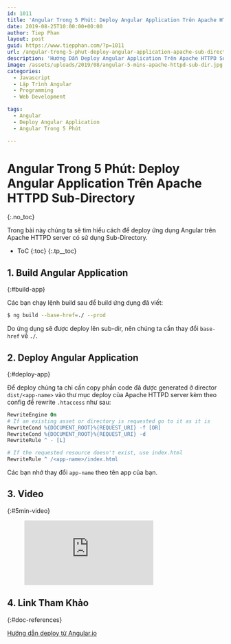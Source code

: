 ```yaml
---
id: 1011
title: 'Angular Trong 5 Phút: Deploy Angular Application Trên Apache HTTPD Sub-Directory'
date: 2019-08-25T10:00:00+00:00
author: Tiep Phan
layout: post
guid: https://www.tiepphan.com/?p=1011
url: /angular-trong-5-phut-deploy-angular-application-apache-sub-directory/
description: 'Hướng Dẫn Deploy Angular Application Trên Apache HTTPD Sub-Directory'
image: /assets/uploads/2019/08/angular-5-mins-apache-httpd-sub-dir.jpg
categories:
  - Javascript
  - Lập Trình Angular
  - Programming
  - Web Development

tags:
  - Angular
  - Deploy Angular Application
  - Angular Trong 5 Phút

---
```


# Angular Trong 5 Phút: Deploy Angular Application Trên Apache HTTPD Sub-Directory
{:.no_toc}

Trong bài này chúng ta sẽ tìm hiểu cách để deploy ứng dụng Angular trên Apache HTTPD server có sử dụng Sub-Directory.

* ToC
{:toc}
{:.tp__toc}

## 1. Build Angular Application
{:#build-app}

Các bạn chạy lệnh build sau để build ứng dụng đã viết:

```bash
$ ng build --base-href=./ --prod
```

Do ứng dụng sẽ được deploy lên sub-dir, nên chúng ta cần thay đổi `base-href` về `./`.

## 2. Deploy Angular Application
{:#deploy-app}

Để deploy chúng ta chỉ cần copy phần code đã được generated ở director `dist/<app-name>` vào thư mục deploy của Apache HTTPD server kèm theo config để rewrite `.htaccess` như sau:

```apache
RewriteEngine On
# If an existing asset or directory is requested go to it as it is
RewriteCond %{DOCUMENT_ROOT}%{REQUEST_URI} -f [OR]
RewriteCond %{DOCUMENT_ROOT}%{REQUEST_URI} -d
RewriteRule ^ - [L]

# If the requested resource doesn't exist, use index.html
RewriteRule ^ /<app-name>/index.html
```

Các bạn nhớ thay đổi `app-name` theo tên app của bạn.

## 3. Video
{:#5min-video}

<figure class="video_container">
  <iframe src="https://www.youtube.com/embed/r1IuIOYK_lA" frameborder="0" allowfullscreen="true"> </iframe>
</figure>

## 4. Link Tham Khảo
{:#doc-references}

<a href="https://angular.io/guide/deployment" target="_blank">Hướng dẫn deploy từ Angular.io</a>


